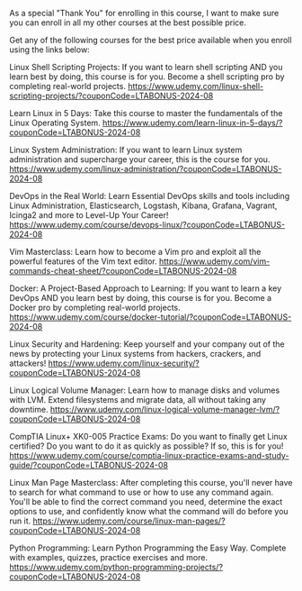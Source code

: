As a special "Thank You" for enrolling in this course, I want to make sure you can enroll in all my other courses at the best possible price.

Get any of the following courses for the best price available when you enroll using the links below:

Linux Shell Scripting Projects: If you want to learn shell scripting AND you learn best by doing, this course is for you.  Become a shell scripting pro by completing real-world projects.
https://www.udemy.com/linux-shell-scripting-projects/?couponCode=LTABONUS-2024-08

Learn Linux in 5 Days: Take this course to master the fundamentals of the Linux Operating System.
https://www.udemy.com/learn-linux-in-5-days/?couponCode=LTABONUS-2024-08

Linux System Administration: If you want to learn Linux system administration and supercharge your career, this is the course for you. 
https://www.udemy.com/linux-administration/?couponCode=LTABONUS-2024-08

DevOps in the Real World: Learn Essential DevOps skills and tools including Linux Administration, Elasticsearch, Logstash, Kibana, Grafana, Vagrant, Icinga2 and more to Level-Up Your Career!
https://www.udemy.com/course/devops-linux/?couponCode=LTABONUS-2024-08

Vim Masterclass: Learn how to become a Vim pro and exploit all the powerful features of the Vim text editor.
https://www.udemy.com/vim-commands-cheat-sheet/?couponCode=LTABONUS-2024-08

Docker: A Project-Based Approach to Learning: If you want to learn a key DevOps AND you learn best by doing, this course is for you.  Become a Docker pro by completing real-world projects.
https://www.udemy.com/course/docker-tutorial/?couponCode=LTABONUS-2024-08

Linux Security and Hardening: Keep yourself and your company out of the news by protecting your Linux systems from hackers, crackers, and attackers!
https://www.udemy.com/linux-security/?couponCode=LTABONUS-2024-08

Linux Logical Volume Manager: Learn how to manage disks and volumes with LVM. Extend filesystems and migrate data, all without taking any downtime.
https://www.udemy.com/linux-logical-volume-manager-lvm/?couponCode=LTABONUS-2024-08

CompTIA Linux+ XK0-005 Practice Exams: Do you want to finally get Linux certified? Do you want to do it as quickly as possible? If so, this is for you!
https://www.udemy.com/course/comptia-linux-practice-exams-and-study-guide/?couponCode=LTABONUS-2024-08

Linux Man Page Masterclass: After completing this course, you'll never have to search for what command to use or how to use any command again. You'll be able to find the correct command you need, determine the exact options to use, and confidently know what the command will do before you run it.
https://www.udemy.com/course/linux-man-pages/?couponCode=LTABONUS-2024-08

Python Programming: Learn Python Programming the Easy Way. Complete with examples, quizzes, practice exercises and more.
https://www.udemy.com/python-programming-projects/?couponCode=LTABONUS-2024-08
